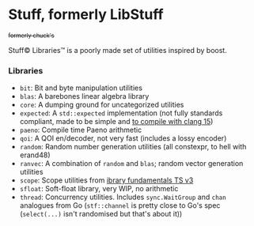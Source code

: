 # Stuff, formerly LibStuff

<sub><s>formerly chuck's</s></sub>

Stuff© Libraries™ is a poorly made set of utilities inspired by boost.

### Libraries

- `bit`: Bit and byte manipulation utilities
- `blas`: A barebones linear algebra library
- `core`: A dumping ground for uncategorized utilities
- `expected`: A `std::expected` implementation (not fully standards compliant, made to be simple
  and [to compile with clang 15](https://github.com/llvm/llvm-project/issues/45614))
- `paeno`: Compile time Paeno arithmetic
- `qoi`: A QOI en/decoder, not very fast (includes a lossy encoder)
- `random`: Random number generation utilities (all constexpr, to hell with erand48)
- `ranvec`: A combination of `random` and `blas`; random vector generation utilities
- `scope`: Scope utilities from
  [ibrary fundamentals TS v3](https://cplusplus.github.io/fundamentals-ts/v3.html#scopeguard.exit)
- `sfloat`: Soft-float library, very WIP, no arithmetic
- `thread`: Concurrency utilities. Includes `sync.WaitGroup` and `chan` analogues from Go (`stf::channel` is pretty
  close to Go's spec (`select(...)` isn't randomised but that's about it))
